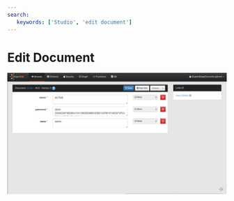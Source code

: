 ```yaml
---
search:
   keywords: ['Studio', 'edit document']
---
```


# Edit Document

![Edit Document](../../../images/editDocument.png)
